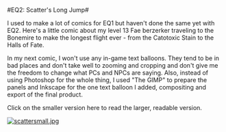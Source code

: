 #EQ2: Scatter's Long Jump#

I used to make a lot of comics for EQ1 but haven't done the same yet with EQ2. Here's a little comic about my level 13 Fae berzerker traveling to the Bonemire to make the longest flight ever - from the Catotoxic Stain to the Halls of Fate.



In my next comic, I won't use any in-game text balloons. They tend to be in bad places and don't take well to zooming and cropping and don't give me the freedom to change what PCs and NPCs are saying. Also, instead of using Photoshop for the whole thing, I used "The GIMP" to prepare the panels and Inkscape for the one text balloon I added, compositing and export of the final product.

Click on the smaller version here to read the larger, readable version.

[![scattersmall.jpg](http://westkarana.com/wp-content/uploads/2006/12/scatter.jpg)](http://westkarana.com/wp-content/uploads/2006/12/scatter.jpg)

